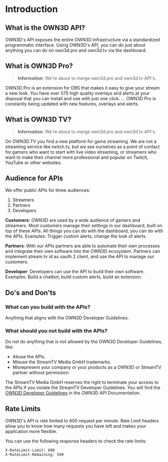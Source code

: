 # Introduction

## What is the OWN3D API?

OWN3D's API exposes the entire OWN3D infrastructure via a standardized programmatic interface. Using OWN3D's API, you can do just about anything you can do on own3d.pro and own3d.tv via the dashboard.

## What is OWN3D Pro?

> **Information**: We're about to merge own3d.pro and own3d.tv API's.

OWN3D Pro is an extension for OBS that makes it easy to give your stream a new look. You have over 575 high quality overlays and alerts at your disposal that you can install and use with just one click. ... OWN3D Pro is constantly being updated with new features, overlays and alerts.

## What is OWN3D TV?

> **Information**: We're about to merge own3d.pro and own3d.tv API's.

On OWN3D.TV you find a new platform for game streaming. We are not a streaming service like twitch.tv, but we see ourselves as a point of contact for gamers who want to start with live video streaming, or streamers who want to make their channel more professional and popular on Twitch, YouTube or other websites.

## Audience for APIs

We offer public APIs for three audiences:

1. Streamers
2. Partners
3. Developers

**Customers**: OWN3D are used by a wide audience of gamers and streamers. Most customers manage their settings in our dashboard, built on top of these APIs.
All things you can do with the dashboard, you can do with the APIs. Examples: Trigger custom alerts, change the look of alerts.

**Partners**: With our APIs partners are able to automate their own processes and integrate their own software into the OWN3D ecosystem.
Partners can implement stream.tv id as oauth 2 client, and use the API to manage our customers.

**Developer**: Developers can use the API to build their own software. Examples: Build a chatbot, build custom alerts, build an extension.

## Do's and Don'ts

### What can you build with the APIs?

Anything that aligns with the OWN3D Developer Guidelines.

### What should you not build with the APIs?

Do not do anything that is not allowed by the OWN3D Developer Guidelines, like:

- Abuse the APIs.
- Misuse the StreamTV Media GmbH trademarks.
- Misrepresent your company or your products as a OWN3D or StreamTV partner without permission.

The StreamTV Media GmbH reserves the right to terminate your access to the APIs if you violate the StreamTV Developer Guidelines.
You will find the [OWN3D Developer Guidelines](developer-guidelines.md) in the OWN3D API Documentation.

## Rate Limits

OWN3D's API is rate limited to 600 request per minute.
Rate Limit headers allow you to know how many requests you have left and makes your application more flexible.

You can use the following response headers to check the rate limits:

```
X-RateLimit-Limit: 600
X-RateLimit-Remaining: 599
```